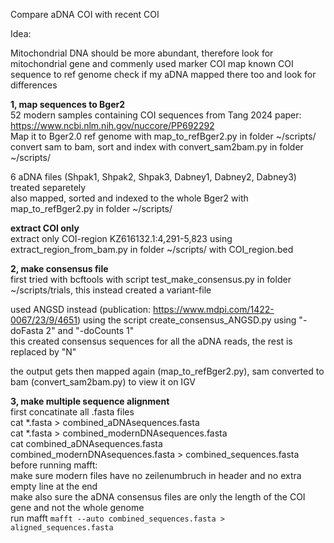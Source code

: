 Compare aDNA COI with recent COI

Idea:

Mitochondrial DNA should be more abundant, therefore look for mitochondrial gene and commenly used marker COI
map known COI sequence to ref genome
check if my aDNA mapped there too and look for differences

**1, map sequences to Bger2**  
52 modern samples containing COI sequences from Tang 2024 paper: https://www.ncbi.nlm.nih.gov/nuccore/PP692292  
Map it to Bger2.0 ref genome with map_to_refBger2.py in folder ~/scripts/  
convert sam to bam, sort and index with convert_sam2bam.py in folder ~/scripts/  

6 aDNA files (Shpak1, Shpak2, Shpak3, Dabney1, Dabney2, Dabney3) treated separetely  
also mapped, sorted and indexed to the whole Bger2 with map_to_refBger2.py in folder ~/scripts/  

**extract COI only**  
extract only COI-region KZ616132.1:4,291-5,823 using extract_region_from_bam.py in folder ~/scripts/ with COI_region.bed

**2, make consensus file**  
first tried with bcftools with script test_make_consensus.py in folder ~/scripts/trials, this instead created a variant-file  

used ANGSD instead (publication: https://www.mdpi.com/1422-0067/23/9/4651)
using the script create_consensus_ANGSD.py using "-doFasta 2" and "-doCounts 1"  
this created consensus sequences for all the aDNA reads, the rest is replaced by "N"  

the output gets then mapped again (map_to_refBger2.py), sam converted to bam (convert_sam2bam.py) to view it on IGV  

**3, make multiple sequence alignment**  
first concatinate all .fasta files  
cat *.fasta > combined_aDNAsequences.fasta  
cat *.fasta > combined_modernDNAsequences.fasta  
cat combined_aDNAsequences.fasta combined_modernDNAsequences.fasta > combined_sequences.fasta  
before running mafft:  
make sure modern files have no zeilenumbruch in header and no extra empty line at the end  
make also sure the aDNA consensus files are only the length of the COI gene and not the whole genome  
run mafft ```mafft --auto combined_sequences.fasta > aligned_sequences.fasta```


  




